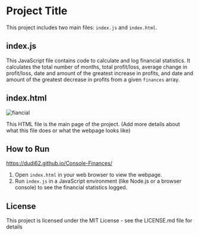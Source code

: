 # Project Title

This project includes two main files: `index.js` and `index.html`.

## index.js

This JavaScript file contains code to calculate and log financial statistics. It calculates the total number of months, total profit/loss, average change in profit/loss, date and amount of the greatest increase in profits, and date and amount of the greatest decrease in profits from a given `finances` array.

## index.html
![fiancial](https://github.com/dudi62/Console-Finances/assets/63518444/2a70b8bf-7ffb-4844-bbce-87a54b340ab2)

This HTML file is the main page of the project. (Add more details about what this file does or what the webpage looks like)

## How to Run

https://dudi62.github.io/Console-Finances/
1. Open `index.html` in your web browser to view the webpage.
2. Run `index.js` in a JavaScript environment (like Node.js or a browser console) to see the financial statistics logged.

## License

This project is licensed under the MIT License - see the LICENSE.md file for details
